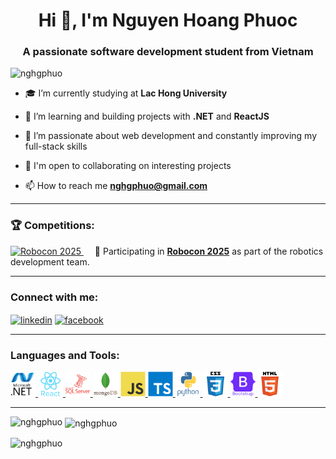 <h1 align="center">Hi 👋, I'm Nguyen Hoang Phuoc</h1>
<h3 align="center">A passionate software development student from Vietnam</h3>

<p align="left"> <img src="https://komarev.com/ghpvc/?username=nghgphuo&label=Profile%20views&color=0e75b6&style=flat" alt="nghgphuo" /> </p>

- 🎓 I’m currently studying at **Lac Hong University**

- 🌱 I’m learning and building projects with **.NET** and **ReactJS**

- 🚀 I’m passionate about web development and constantly improving my full-stack skills

- 🤝 I'm open to collaborating on interesting projects

- 📫 How to reach me **nghgphuo@gmail.com**

---

<h3 align="left">🏆 Competitions:</h3>
<p align="left">
  <a href="https://vtv.vn/truyen-hinh/kham-pha-chu-de-luat-thi-robocon-2025-chien-binh-bong-ro-2025052815383261.htm" target="_blank">
    <img src="https://vtvgo-assets.vtvdigital.vn/assets/images/v2/metadata/20250605/2025060513/5WqcD6LY04-CDQB_KNPD_ROBOCON2025_HH7T6.00_00_28_01.Still002.webp" alt="Robocon 2025" width="100" />
  </a>
  &emsp;
  🚀 Participating in <b><a href="https://vtv.vn/truyen-hinh/kham-pha-chu-de-luat-thi-robocon-2025-chien-binh-bong-ro-2025052815383261.htm" target="_blank">Robocon 2025</a></b> as part of the robotics development team.
</p>

---

<h3 align="left">Connect with me:</h3>
<p align="left">
<a href="https://linkedin.com/in/nghgphuo" target="blank"><img align="center" src="https://cdn.jsdelivr.net/npm/simple-icons@3.0.1/icons/linkedin.svg" alt="linkedin" height="30" width="40" /></a>
<a href="https://fb.com/nghgphuo" target="blank"><img align="center" src="https://cdn.jsdelivr.net/npm/simple-icons@3.0.1/icons/facebook.svg" alt="facebook" height="30" width="40" /></a>
</p>

---

<h3 align="left">Languages and Tools:</h3>
<p align="left">
  <a href="https://dotnet.microsoft.com/" target="_blank"> <img src="https://raw.githubusercontent.com/devicons/devicon/master/icons/dot-net/dot-net-original-wordmark.svg" alt=".NET" width="40" height="40"/> </a>
  <a href="https://reactjs.org/" target="_blank"> <img src="https://raw.githubusercontent.com/devicons/devicon/master/icons/react/react-original-wordmark.svg" alt="ReactJS" width="40" height="40"/> </a>
  <a href="https://www.microsoft.com/en-us/sql-server" target="_blank"> <img src="https://raw.githubusercontent.com/devicons/devicon/master/icons/microsoftsqlserver/microsoftsqlserver-plain-wordmark.svg" alt="SQL Server" width="40" height="40"/> </a>
  <a href="https://www.mongodb.com/" target="_blank"> <img src="https://raw.githubusercontent.com/devicons/devicon/master/icons/mongodb/mongodb-original-wordmark.svg" alt="MongoDB" width="40" height="40"/> </a>
  <a href="https://developer.mozilla.org/en-US/docs/Web/JavaScript" target="_blank"> <img src="https://raw.githubusercontent.com/devicons/devicon/master/icons/javascript/javascript-original.svg" alt="JavaScript" width="40" height="40"/> </a>
  <a href="https://www.typescriptlang.org/" target="_blank"> <img src="https://raw.githubusercontent.com/devicons/devicon/master/icons/typescript/typescript-original.svg" alt="TypeScript" width="40" height="40"/> </a>
  <a href="https://www.python.org/" target="_blank"> <img src="https://raw.githubusercontent.com/devicons/devicon/master/icons/python/python-original-wordmark.svg" alt="Python" width="40" height="40"/> </a>
  <a href="https://www.w3schools.com/css/" target="_blank"> <img src="https://raw.githubusercontent.com/devicons/devicon/master/icons/css3/css3-original-wordmark.svg" alt="CSS" width="40" height="40"/> </a>
  <a href="https://getbootstrap.com" target="_blank"> <img src="https://raw.githubusercontent.com/devicons/devicon/master/icons/bootstrap/bootstrap-plain-wordmark.svg" alt="Bootstrap" width="40" height="40"/> </a>
  <a href="https://www.w3.org/html/" target="_blank"> <img src="https://raw.githubusercontent.com/devicons/devicon/master/icons/html5/html5-original-wordmark.svg" alt="HTML5" width="40" height="40"/> </a>
</p>

---

<p><img align="left" src="https://github-readme-stats.vercel.app/api/top-langs?username=nghgphuo&show_icons=true&locale=en&layout=compact" alt="nghgphuo" /></p>

<p>&nbsp;<img align="center" src="https://github-readme-stats.vercel.app/api?username=nghgphuo&show_icons=true&locale=en" alt="nghgphuo" /></p>

<p><img align="center" src="https://github-readme-streak-stats.herokuapp.com/?user=nghgphuo&" alt="nghgphuo" /></p>
